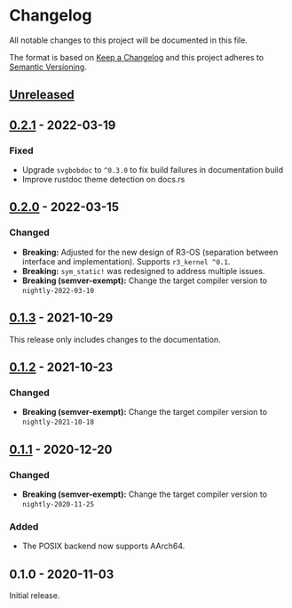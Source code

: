 # Changelog

All notable changes to this project will be documented in this file.

The format is based on [Keep a Changelog](http://keepachangelog.com/en/1.0.0/)
and this project adheres to [Semantic Versioning](http://semver.org/spec/v2.0.0.html).

## [Unreleased]

## [0.2.1] - 2022-03-19

### Fixed

- Upgrade `svgbobdoc` to `^0.3.0` to fix build failures in documentation build
- Improve rustdoc theme detection on docs.rs

## [0.2.0] - 2022-03-15

### Changed

- **Breaking:** Adjusted for the new design of R3-OS (separation between interface and implementation). Supports `r3_kernel ^0.1`.
- **Breaking:** `sym_static!` was redesigned to address multiple issues.
- **Breaking (semver-exempt):** Change the target compiler version to `nightly-2022-03-10`

## [0.1.3] - 2021-10-29

This release only includes changes to the documentation.

## [0.1.2] - 2021-10-23

### Changed

- **Breaking (semver-exempt):** Change the target compiler version to `nightly-2021-10-18`

## [0.1.1] - 2020-12-20

### Changed

- **Breaking (semver-exempt):** Change the target compiler version to `nightly-2020-11-25`

### Added

- The POSIX backend now supports AArch64.

## 0.1.0 - 2020-11-03

Initial release.

[Unreleased]: https://github.com/r3-os/r3/compare/r3_portkit@0.2.1...HEAD
[0.2.1]: https://github.com/r3-os/r3/compare/r3_portkit@0.2.0...r3_portkit@0.2.1
[0.2.0]: https://github.com/r3-os/r3/compare/r3_portkit@0.1.3...r3_portkit@0.2.0
[0.1.3]: https://github.com/r3-os/r3/compare/r3_portkit@0.1.2...r3_portkit@0.1.3
[0.1.2]: https://github.com/r3-os/r3/compare/r3_portkit@0.1.1...r3_portkit@0.1.2
[0.1.1]: https://github.com/r3-os/r3/compare/r3_portkit@0.1.0...r3_portkit@0.1.1

